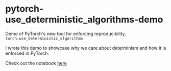 # pytorch-use_deterministic_algorithms-demo
Demo of PyTorch's new tool for enforcing reproducibility, `torch.use_deterministic_algorithms`

I wrote this demo to showcase why we care about determinism and how it is enforced in PyTorch.

Check out the notebook [here](PyTorch%20use_deterministic_algorithms%20Demo.ipynb)
